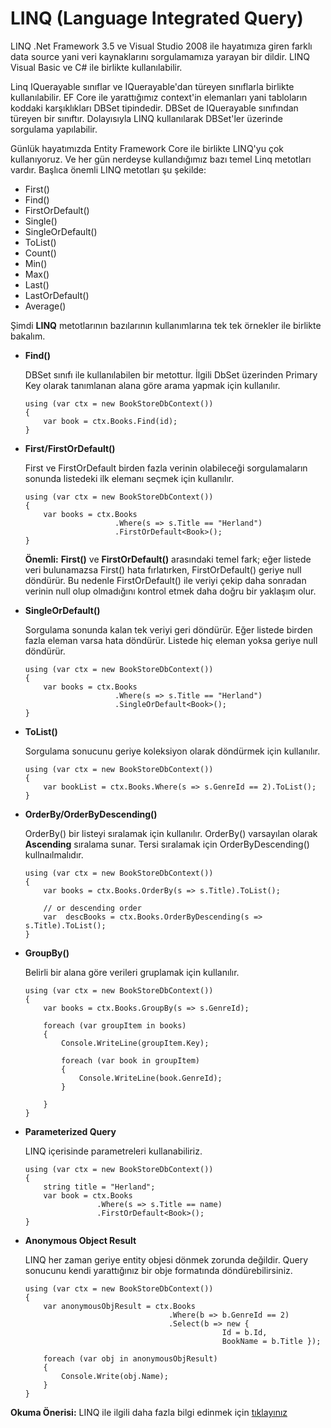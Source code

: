 # LINQ (Language Integrated Query)

LINQ .Net Framework 3.5 ve Visual Studio 2008 ile hayatımıza giren farklı data source yani veri kaynaklarını sorgulamamıza yarayan bir dildir. LINQ Visual Basic ve C# ile birlikte kullanılabilir.

Linq IQuerayable sınıflar ve IQuerayable'dan türeyen sınıflarla birlikte kullanılabilir. EF Core ile yarattığımız context'in elemanları yani tabloların koddaki karşıklıkları DBSet tipindedir. DBSet de IQuerayable sınıfından türeyen bir sınıftır. Dolayısıyla LINQ kullanılarak DBSet'ler üzerinde sorgulama yapılabilir.

Günlük hayatımızda Entity Framework Core ile birlikte LINQ'yu çok kullanıyoruz. Ve her gün nerdeyse kullandığımız bazı temel Linq metotları vardır.
Başlıca önemli LINQ metotları şu şekilde:

- First()
- Find()
- FirstOrDefault()
- Single()
- SingleOrDefault()
- ToList()
- Count()
- Min()
- Max()
- Last()
- LastOrDefault()
- Average()

Şimdi **LINQ** metotlarının bazılarının kullanımlarına tek tek örnekler ile birlikte bakalım.

- **Find()**

  DBSet sınıfı ile kullanılabilen bir metottur. İlgili DbSet üzerinden Primary Key olarak tanımlanan alana göre arama yapmak için kullanılır.

  ```
  using (var ctx = new BookStoreDbContext())
  {
      var book = ctx.Books.Find(id);
  }
  ```

- **First/FirstOrDefault()**

  First ve FirstOrDefault birden fazla verinin olabileceği sorgulamaların sonunda listedeki ilk elemanı seçmek için kullanılır.

  ```
  using (var ctx = new BookStoreDbContext())
  {
      var books = ctx.Books
                      .Where(s => s.Title == "Herland")
                      .FirstOrDefault<Book>();
  }
  ```

  **Önemli:** **First()** ve **FirstOrDefault()** arasındaki temel fark; eğer listede veri bulunamazsa First() hata fırlatırken, FirstOrDefault() geriye null döndürür. Bu nedenle FirstOrDefault() ile veriyi çekip daha sonradan verinin null olup olmadığını kontrol etmek daha doğru bir yaklaşım olur.

- **SingleOrDefault()**

  Sorgulama sonunda kalan tek veriyi geri döndürür. Eğer listede birden fazla eleman varsa hata döndürür. Listede hiç eleman yoksa geriye null döndürür.

  ```
  using (var ctx = new BookStoreDbContext())
  {
      var books = ctx.Books
                      .Where(s => s.Title == "Herland")
                      .SingleOrDefault<Book>();
  }
  ```

- **ToList()**

  Sorgulama sonucunu geriye koleksiyon olarak döndürmek için kullanılır.

  ```
  using (var ctx = new BookStoreDbContext())
  {
      var bookList = ctx.Books.Where(s => s.GenreId == 2).ToList();
  }
  ```

- **OrderBy/OrderByDescending()**

  OrderBy() bir listeyi sıralamak için kullanılır. OrderBy() varsayılan olarak **Ascending** sıralama sunar. Tersi sıralamak için OrderByDescending() kullnaılmalıdır.

  ```
  using (var ctx = new BookStoreDbContext())
  {
      var books = ctx.Books.OrderBy(s => s.Title).ToList();

      // or descending order
      var  descBooks = ctx.Books.OrderByDescending(s => s.Title).ToList();
  }
  ```

- **GroupBy()**

  Belirli bir alana göre verileri gruplamak için kullanılır.

  ```
  using (var ctx = new BookStoreDbContext())
  {
      var books = ctx.Books.GroupBy(s => s.GenreId);

      foreach (var groupItem in books)
      {
          Console.WriteLine(groupItem.Key);

          foreach (var book in groupItem)
          {
              Console.WriteLine(book.GenreId);
          }

      }
  }
  ```

- **Parameterized Query**

  LINQ içerisinde parametreleri kullanabiliriz.

  ```
  using (var ctx = new BookStoreDbContext())
  {
      string title = "Herland";
      var book = ctx.Books
                  .Where(s => s.Title == name)
                  .FirstOrDefault<Book>();
  }
  ```

- **Anonymous Object Result**

  LINQ her zaman geriye entity objesi dönmek zorunda değildir. Query sonucunu kendi yarattığınız bir obje formatında döndürebilirsiniz.

  ```
  using (var ctx = new BookStoreDbContext())
  {
      var anonymousObjResult = ctx.Books
                                  .Where(b => b.GenreId == 2)
                                  .Select(b => new {
                                              Id = b.Id,
                                              BookName = b.Title });

      foreach (var obj in anonymousObjResult)
      {
          Console.Write(obj.Name);
      }
  }
  ```

**Okuma Önerisi:** LINQ ile ilgili daha fazla bilgi edinmek için [tıklayınız](https://www.entityframeworktutorial.net/efcore/querying-in-ef-core.aspx)
